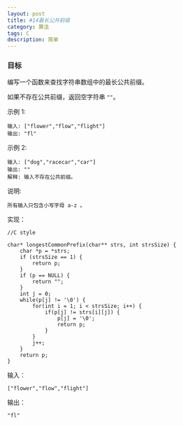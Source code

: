 ```yaml
---
layout: post
title: #14最长公共前缀
category: 算法
tags: C
description: 简单
--- 
```

### 目标

编写一个函数来查找字符串数组中的最长公共前缀。

如果不存在公共前缀，返回空字符串 `""`。

示例 1:

	输入: ["flower","flow","flight"]
	输出: "fl"
示例 2:

	输入: ["dog","racecar","car"]
	输出: ""
	解释: 输入不存在公共前缀。
说明:

	所有输入只包含小写字母 a-z 。

实现：

	//C style
	
	char* longestCommonPrefix(char** strs, int strsSize) {
	    char *p = *strs;
	    if (strsSize == 1) {
	        return p;
	    }
	    if (p == NULL) {
	        return "";
	    }
	    int j = 0;
	    while(p[j] != '\0') {
	        for(int i = 1; i < strsSize; i++) {
	            if(p[j] != strs[i][j]) {
	                p[j] = '\0';
	                return p;
	            }
	        }
	        j++;
	    }
	    return p;
	}

输入：
	
	["flower","flow","flight"]

输出：

	"fl"
